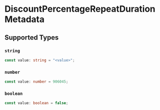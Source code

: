 # DiscountPercentageRepeatDurationMetadata


## Supported Types

### `string`

```typescript
const value: string = "<value>";
```

### `number`

```typescript
const value: number = 906045;
```

### `boolean`

```typescript
const value: boolean = false;
```

